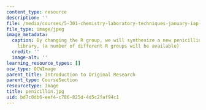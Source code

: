 ```yaml
---
content_type: resource
description: ''
file: /media/courses/5-301-chemistry-laboratory-techniques-january-iap-2012/bd7c0db6eef4c786825d4d5c2faf94c1_penicillin.jpg
file_type: image/jpeg
image_metadata:
  caption: By changing the R group, we will synthesize a new penicillin derivative
    library, (a number of different R groups will be available)
  credit: ''
  image-alt: ''
learning_resource_types: []
ocw_type: OCWImage
parent_title: Introduction to Original Research
parent_type: CourseSection
resourcetype: Image
title: penicillin.jpg
uid: bd7c0db6-eef4-c786-825d-4d5c2faf94c1
---
```

